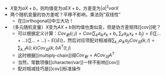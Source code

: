 - $X$变为$aX+b$，则均值变为$aEX+b$，方差变为$|a|^2varX$
- 两个随机变量的协方差呢？平移不影响，乘法则“双线性”
  - 在[[orthogonal]]中立大功！
- （多元随机变量）$X$变为$AX+b$则均值也类似变，但是协方差矩阵[[cov]]呢？
  - 可以根据定义计算：$Cov_新(i;j)=Cov(\sum_k a_{ik}x_k+b_i,\sum_k a_{jk}x_k+b_j)=E(\sum...+...)(\sum...+...)-E()E()$，然后对应项配对相减得$\sum_{k,l} a_{ik}a_{jl}Cov_旧(k;l)=\sum_{k,l} A(i;k)Cov_旧(k;l) A^T(l;j)$
  - 这时根据[[multiply-chain]]得$Cov_新 = ACov_旧 A^T$
  - 当然，常数项像[[character/var]]一样不影响[[cov]]
  - 配对相减技巧是[[cov]]标准操作